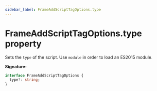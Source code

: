 ```yaml
---
sidebar_label: FrameAddScriptTagOptions.type
---
```


# FrameAddScriptTagOptions.type property

Sets the `type` of the script. Use `module` in order to load an ES2015 module.

**Signature:**

```typescript
interface FrameAddScriptTagOptions {
  type?: string;
}
```

